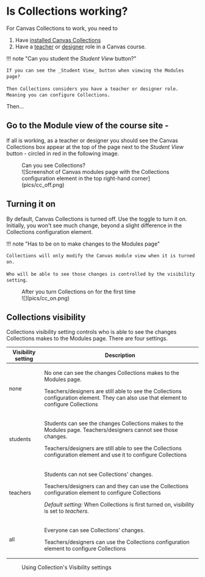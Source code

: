 # Is Collections working? 

For Canvas Collections to work, you need to 

1. Have [installed Canvas Collections](../install/types-pre-requisites.md)
2. Have a [teacher](https://community.canvaslms.com/t5/Canvas-Basics-Guide/What-is-the-Teacher-role/ta-p/86) or [designer](https://community.canvaslms.com/t5/Canvas-Basics-Guide/What-is-the-Designer-role/ta-p/14) role in a Canvas course.

!!! note "Can you student the _Student View_ button?"

	If you can see the _Student View_ button when viewing the Modules page?
	
	Then Collections considers you have a teacher or designer role. Meaning you can configure Collections.

Then...

## Go to the Module view of the course site - 

If all is working, as a teacher or designer you should see the Canvas Collections box appear at the top of the page next to the _Student View_ button - circled in red in the following image.

<figure markdown>
<figcaption>Can you see Collections?</figcaption>
![Screenshot of Canvas modules page with the Collections configuration element in the top right-hand corner](pics/cc_off.png)  
</figure>

## Turning it on

By default, Canvas Collections is turned off. Use the toggle to turn it on. Initially, you won't see much change, beyond a slight difference in the Collections configuration element.

!!! note "Has to be on to make changes to the Modules page"

	Collections will only modify the Canvas module view when it is turned on.

	Who will be able to see those changes is controlled by the visibility setting.

<figure markdown>
<figcaption>After you turn Collections on for the first time</figcaption>
![](pics/cc_on.png)  
</figure>

## Collections visibility

Collections visibility setting controls who is able to see the changes Collections makes to the Modules page. There are four settings.

| Visibility setting | Description |
| ------------------ | ----------- |
| none | <p>No one can see the changes Collections makes to the Modules page.</p> <p>Teachers/designers are still able to see the Collections configuration element. They can also use that element to configure Collections</p> |
| students | <p>Students can see the changes Collections makes to the Modules page. Teachers/designers cannot see those changes.</p><p> Teachers/designers are still able to see the Collections configuration element and use it to configure Collections |
| teachers | <p>Students can not see Collections' changes.<p> <p>Teachers/designers can and they can use the Collections configuration element to configure Collections</p> <p> <em>Default setting:</em> When Collections is first turned on, visibility is set to <em>teachers</em>.|
| all | <p>Everyone can see Collections' changes.</p> <p>Teachers/designers can use the Collections configuration element to configure Collections</p> |

<figure markdown>
<figcaption>Using Collection's Visibility settings</figcaption>
  <sl-animated-image
     src="../pics/visibility.gif"
	 alt="Demonstration of changing the visibility setting"></sl-animated-image>
</figure>

<link rel="stylesheet" href="https://cdn.jsdelivr.net/npm/@shoelace-style/shoelace@2.0.0/dist/themes/light.css" />
<script type="module" src="https://cdn.jsdelivr.net/npm/@shoelace-style/shoelace@2.0.0/dist/shoelace.js"></script>


